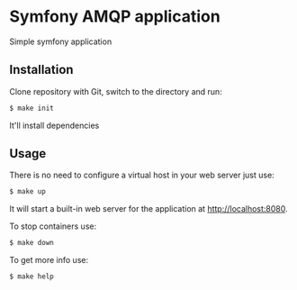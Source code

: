 Symfony AMQP application
========================

Simple symfony application

Installation
------------

Clone repository with Git, switch to the directory and run:

```bash
$ make init
```

It'll install dependencies

Usage
-----

There is no need to configure a virtual host in your web server just use:

```bash
$ make up
```

It will start a built-in web server for the application at <http://localhost:8080>.

To stop containers use:

```bash
$ make down
```

To get more info use:

```bash
$ make help
```
